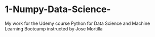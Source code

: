 # 1-Numpy-Data-Science-
My work for the Udemy course Python for Data Science and Machine Learning Bootcamp instructed by Jose Mortilla
